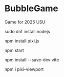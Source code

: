 # BubbleGame
Game for 2025 USU 

sudo dnf install nodejs

npm install pixi.js

npm start

npm install --save-dev vite

npm i pixi-viewport
